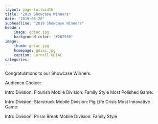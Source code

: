 ```yaml
---
layout: page-fullwidth
title: "2019 Showcase Winners"
date: "2019-05-20"
subheadline: "2019 Showcase Winners"
header:
    image: gdiac.jpg
    background-color: "#262930"
image:
    thumb: gdiac.jpg
    homepage: gdiac.jpg
    caption: Cornell GDIAC
categories:
---
```

Congratulations to our Showcase Winners.

Audience Choice:

Intro Division: Flourish
Mobile Division: Family Style
Most Polished Game:

Intro Division: Starstruck
Mobile Division: Pig Life Crisis
Most Innovative Game:

Intro Division: Prism Break
Mobile Division: Family Style

<!--more-->









